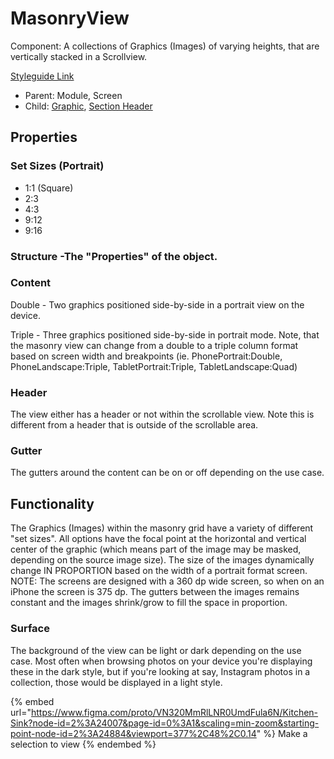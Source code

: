 # MasonryView

Component: A collections of Graphics (Images) of varying heights, that are vertically stacked in a Scrollview.

[Styleguide Link](https://zpl.io/VQJxJGk)

* Parent: Module, Screen
* Child: [Graphic](../overview/graphic/), [Section Header](../components/sec-head.md)

## Properties

### Set Sizes (Portrait)

* 1:1 (Square)
* 2:3
* 4:3
* 9:12
* 9:16

### Structure -The "Properties" of the object.

### Content

Double - Two graphics positioned side-by-side in a portrait view on the device.

Triple - Three graphics positioned side-by-side in portrait mode. Note, that the masonry view can change from a double to a triple column format based on screen width and breakpoints (ie. PhonePortrait:Double, PhoneLandscape:Triple, TabletPortrait:Triple, TabletLandscape:Quad)

### Header

The view either has a header or not within the scrollable view. Note this is different from a header that is outside of the scrollable area.

### Gutter

The gutters around the content can be on or off depending on the use case.

## Functionality

The Graphics (Images) within the masonry grid have a variety of different "set sizes". All options have the focal point at the horizontal and vertical center of the graphic (which means part of the image may be masked, depending on the source image size). The size of the images dynamically change IN PROPORTION based on the width of a portrait format screen. NOTE: The screens are designed with a 360 dp wide screen, so when on an iPhone the screen is 375 dp. The gutters between the images remains constant and the images shrink/grow to fill the space in proportion.

### Surface

The background of the view can be light or dark depending on the use case. Most often when browsing photos on your device you're displaying these in the dark style, but if you're looking at say, Instagram photos in a collection, those would be displayed in a light style.



{% embed url="https://www.figma.com/proto/VN320MmRlLNR0UmdFula6N/Kitchen-Sink?node-id=2%3A24007&page-id=0%3A1&scaling=min-zoom&starting-point-node-id=2%3A24884&viewport=377%2C48%2C0.14" %}
Make a selection to view
{% endembed %}
